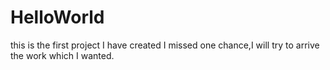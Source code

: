 # HelloWorld
this is the first project I have created
I missed one chance,I will try to arrive the work which I wanted.
